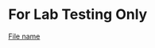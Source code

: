 # For Lab Testing Only

<a href="blog.canadasam.ca/assets/files/OfflineClientInstall.msi" title="File Name">File name</a>


